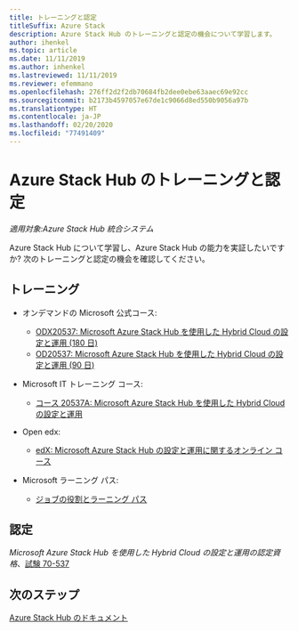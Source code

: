 ```yaml
---
title: トレーニングと認定
titleSuffix: Azure Stack
description: Azure Stack Hub のトレーニングと認定の機会について学習します。
author: ihenkel
ms.topic: article
ms.date: 11/11/2019
ms.author: inhenkel
ms.lastreviewed: 11/11/2019
ms.reviewer: efemmano
ms.openlocfilehash: 276ff2d2f2db70684fb2dee0ebe63aaec69e92cc
ms.sourcegitcommit: b2173b4597057e67de1c9066d8ed550b9056a97b
ms.translationtype: HT
ms.contentlocale: ja-JP
ms.lasthandoff: 02/20/2020
ms.locfileid: "77491409"
---
```

# <a name="azure-stack-hub-training-and-certification"></a>Azure Stack Hub のトレーニングと認定

*適用対象:Azure Stack Hub 統合システム*

Azure Stack Hub について学習し、Azure Stack Hub の能力を実証したいですか? 次のトレーニングと認定の機会を確認してください。

## <a name="training"></a>トレーニング

- オンデマンドの Microsoft 公式コース:
   - [ODX20537: Microsoft Azure Stack Hub を使用した Hybrid Cloud の設定と運用 (180 日)](https://www.microsoft.com/learning/course.aspx?cid=ODX20537)
   - [OD20537: Microsoft Azure Stack Hub を使用した Hybrid Cloud の設定と運用 (90 日)](https://www.microsoft.com/learning/course.aspx?cid=OD20537)

- Microsoft IT トレーニング コース:
   - [コース 20537A: Microsoft Azure Stack Hub を使用した Hybrid Cloud の設定と運用](https://aka.ms/azsmoc)

- Open edx:
   - [edX: Microsoft Azure Stack Hub の設定と運用に関するオンライン コース](https://aka.ms/AzureStackMOOC)
   
- Microsoft ラーニング パス:
   - [ジョブの役割とラーニング パス](https://azure.microsoft.com/training/learning-paths/)

## <a name="certification"></a>認定

*Microsoft Azure Stack Hub を使用した Hybrid Cloud の設定と運用の認定資格*、[試験 70-537](https://www.microsoft.com/learning/exam-70-537.aspx)

## <a name="next-steps"></a>次のステップ

[Azure Stack Hub のドキュメント](/azure-stack/operator)
